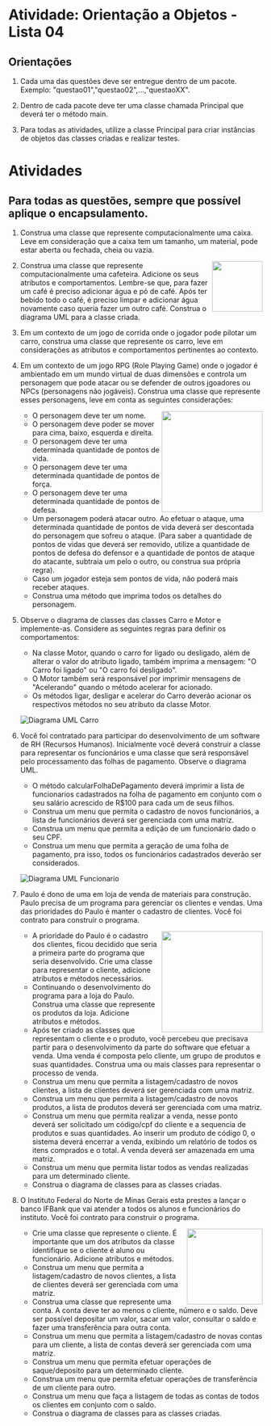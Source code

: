 # Atividade: Orientação a Objetos - Lista 04
## Orientações

1. Cada uma das questões deve ser entregue dentro de um pacote. Exemplo: "questao01","questao02",...,"questaoXX".

1. Dentro de cada pacote deve ter uma classe chamada Principal que deverá ter o método main.

1. Para todas as atividades, utilize a classe Principal para criar instâncias de objetos das classes criadas e realizar testes.

# Atividades

## Para todas as questões, sempre que possível aplique o encapsulamento.

   <!-- <img  align="right" src="https://user-images.githubusercontent.com/5587998/183262129-c4924406-9e0b-4cc9-9f02-dd01c3caee78.png" height="100" /> -->

1. Construa uma classe que represente computacionalmente uma caixa. Leve em consideração que a caixa tem um tamanho, um material, pode estar aberta ou fechada, cheia ou vazia.    
   
   <img  align="right" src="https://user-images.githubusercontent.com/5587998/183262332-95430145-cded-4da6-8870-6620dd45e4f9.png" height="100" />
1. Construa uma classe que represente computacionalmente uma cafeteira. Adicione os seus atributos e comportamentos. Lembre-se que, para fazer um café é preciso adicionar água e pó de café. Após ter bebido todo o café, é preciso limpar e adicionar água novamente caso queria fazer um outro café. Construa o diagrama UML para a classe criada.   
   

1. Em um contexto de um jogo de corrida onde o jogador pode pilotar um carro, construa uma classe que represente os carro, leve em considerações as atributos e comportamentos pertinentes ao contexto.

1. Em um contexto de um jogo RPG (Role Playing Game) onde o jogador é ambientado em um mundo virtual de duas dimensões e controla um personagem que pode atacar ou se defender de outros jgoadores ou NPCs (personagens não jogáveis). Construa uma classe que represente esses personagens, leve em conta as seguintes considerações:
   
   <img  align="right" src="https://user-images.githubusercontent.com/5587998/183262443-5f6ecefa-6ca0-45c7-8637-64d480ee6f41.png" height="200" />
   
    * O personagem deve ter um nome.
    * O personagem deve poder se mover para cima, baixo, esquerda e direita.
    * O personagem deve ter uma determinada quantidade de pontos de vida.
    * O personagem deve ter uma determinada quantidade de pontos de força.
    * O personagem deve ter uma determinada quantidade de pontos de defesa.
    * Um personagem poderá atacar outro. Ao efetuar o ataque, uma determinada quantidade de pontos de vida deverá ser descontada do personagem que sofreu o ataque. (Para saber a quantidade de pontos de vidas que deverá ser removido, utilize a quantidade de pontos de defesa do defensor e a quantidade de pontos de ataque do atacante, subtraia um pelo o outro, ou construa sua própria regra).
    * Caso um jogador esteja sem pontos de vida, não poderá mais receber ataques.
    * Construa uma método que imprima todos os detalhes do personagem.

1. Observe o diagrama de classes das classes Carro e Motor e implemente-as. Considere as seguintes regras para definir os comportamentos:
    * Na classe Motor, quando o carro for ligado ou desligado, além de alterar o valor do atributo ligado, também imprima a mensagem: "O Carro foi ligado" ou "O carro foi desligado".
    * O Motor também será responsável por imprimir mensagens de "Acelerando" quando o método acelerar for acionado.
    * Os métodos ligar, desligar e acelerar do Carro deverão acionar os respectivos métodos no seu atributo da classe Motor.

    ![Diagrama UML Carro](http://www.plantuml.com/plantuml/proxy?cache=no&src=https://raw.githubusercontent.com/IFNMG-Almenara-Classes/modificadores-de-acesso/main/assets/carro-uml.iuml?token=GHSAT0AAAAAABR4VPIHMR5YFLK4NUYETC5KYXOZAXQ)


1. Você foi contratado para participar do desenvolvimento de um software de RH (Recursos Humanos). Inicialmente você deverá construir a classe para representar os funcionários e uma classe que será responsável pelo processamento das folhas de pagamento. Observe o diagrama UML.
    * O método calcularFolhaDePagamento deverá imprimir a lista de funcionarios cadastrados na folha de pagamento em conjunto com o seu salário acrescido de R$100 para cada um de seus filhos.
    * Construa um menu que permita o cadastro de novos funcionários, a lista de funcionários deverá ser gerenciada com uma matriz.
    * Construa um menu que permita a edição de um funcionário dado o seu CPF.
    * Construa um menu que permita a geração de uma folha de pagamento, pra isso, todos os funcionários cadastrados deverão ser considerados.

   ![Diagrama UML Funcionario](http://www.plantuml.com/plantuml/proxy?cache=no&src=https://raw.githubusercontent.com/IFNMG-Almenara-Classes/modificadores-de-acesso/main/assets/funcinarios.iuml?token=GHSAT0AAAAAABR4VPIGPHMSNUX7OLEHUVHKYXOZHYQ)


1. Paulo é dono de uma em loja de venda de materiais para construção. Paulo precisa de um programa para gerenciar os clientes e vendas. Uma das prioridades do Paulo é manter o cadastro de clientes. Você foi contrato para construir o programa.

   <img  align="right" src="https://user-images.githubusercontent.com/5587998/183262669-d69baeff-49a4-40f2-80e9-03ecd8777c5e.png" height="200" />

    * A prioridade do Paulo é o cadastro dos clientes, ficou decidido que seria a primeira parte do programa que seria desenvolvido. Crie uma classe para representar o cliente, adicione atributos e métodos necessários.
    * Continuando o desenvolvimento do programa para a loja do Paulo. Construa uma classe que represente os produtos da loja. Adicione atributos e métodos.
    * Após ter criado as classes que representam o cliente e o produto, você percebeu que precisava partir para o desenvolvimento da parte do software que efetuar a venda. Uma venda é composta pelo cliente, um grupo de produtos e suas quantidades. Construa uma ou mais classes para representar o processo de venda. 
   * Construa um menu que permita a listagem/cadastro de novos clientes, a lista de clientes deverá ser gerenciada com uma matriz.
   * Construa um menu que permita a listagem/cadastro de novos produtos, a lista de produtos deverá ser gerenciada com uma matriz.
   * Construa um menu que permita realizar a venda, nesse ponto deverá ser solicitado um código/cpf do cliente e a sequencia de produtos e suas quantidades. Ao inserir um produto de código 0, o sistema deverá encerrar a venda, exibindo um relatório de todos os itens comprados e o total. A venda deverá ser amazenada em uma matriz.
   * Construa um menu que permita listar todos as vendas realizadas para um determinado cliente.  
   * Construa o diagrama de classes para as classes criadas.

1. O Instituto Federal do Norte de Minas Gerais esta prestes a lançar o banco  IFBank que vai atender a todos os alunos e funcionários do instituto. Você foi contrato para construir o programa. 

   <img  align="right" src="https://user-images.githubusercontent.com/5587998/183262749-19c7f8d1-0c54-4651-9777-762fbd86dfe3.png" height="150" />

    * Crie uma classe que represente o cliente. É importante que um dos atributos da classe identifique se o cliente é aluno ou funcionário. Adicione atributos e métodos.
    * Construa um menu que permita a listagem/cadastro de novos clientes, a lista de clientes deverá ser gerenciada com uma matriz.
    * Construa uma classe que represente uma conta. A conta deve ter ao menos o cliente, número e o saldo. Deve ser possível depositar um valor, sacar um valor, consultar o saldo e fazer uma transferência para outra conta.
    * Construa um menu que permita a listagem/cadastro de novas contas para um cliente, a lista de contas deverá ser gerenciada com uma matriz.
    * Construa um menu que permita efetuar operações de saque/deposito para um determinado cliente.
    * Construa um menu que permita efetuar operações de transferência de um cliente para outro.
    * Construa um menu que faça a listagem de todas as contas de todos os clientes em conjunto com o saldo.
    * Construa o diagrama de classes para as classes criadas.
